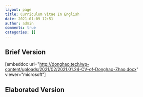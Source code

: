 ```yaml
---
layout: page
title: Curriculum Vitae In English
date: 2021-01-09 12:51
author: admin
comments: true
categories: []
---
```

<!-- wp:heading {"textAlign":"center"} -->
<h2 class="has-text-align-center"><strong>Brief Version</strong></h2>
<!-- /wp:heading -->

<!-- wp:embed-any-document/document {"shortcode":"[embeddoc url=\u0022http://donghao.tech/wp-content/uploads/2021/02/2021.01.24-CV-of-Donghao-Zhao.docx\u0022 viewer=\u0022microsoft\u0022]","url":"http://donghao.tech/wp-content/uploads/2021/02/2021.01.24-CV-of-Donghao-Zhao.docx","width":"100%","height":"100%","download":"none","text":"Download","viewer":"microsoft"} -->
[embeddoc url="http://donghao.tech/wp-content/uploads/2021/02/2021.01.24-CV-of-Donghao-Zhao.docx" viewer="microsoft"]
<!-- /wp:embed-any-document/document -->

<!-- wp:heading {"textAlign":"center"} -->
<h2 class="has-text-align-center"><strong>Elaborated Version</strong></h2>
<!-- /wp:heading -->

<!-- wp:paragraph -->
<p></p>
<!-- /wp:paragraph -->
